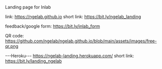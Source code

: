 Landing page for Inlab

link: https://ngelab.github.io
short link: https://bit.ly/ngelab_landing

feedback/google form: https://bit.ly/inlab_form

QR code: https://github.com/ngelab/ngelab.github.io/blob/main/assets/images/free-qr.png

---Heroku---
https://ngelab-landing.herokuapp.com/
short link: https://bit.ly/landing_ngelab
